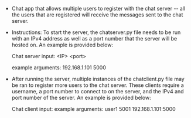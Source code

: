 - Chat app that allows multiple users to register with the chat server -- all the users that are registered will receive the messages sent to the chat server.




- Instructions: To start the server, the chatserver.py file needs to be run with an IPv4 address as well as a port number that the server will be hosted on. An example is provided below:



    Chat server input: \<IP> \<port>
    
    example arguments: 192.168.1.101 5000
 
 
 
- After running the server, multiple instances of the chatclient.py file may be ran to register more users to the chat server. These clients require a username, a port number to connect to on the server, and the IPv4 and port number of the server. An example is provided below:
  
  
  
  
    Chat client input: <user> <port> <chat server>
    example arguments: user1 5001 192.168.1.101:5000

